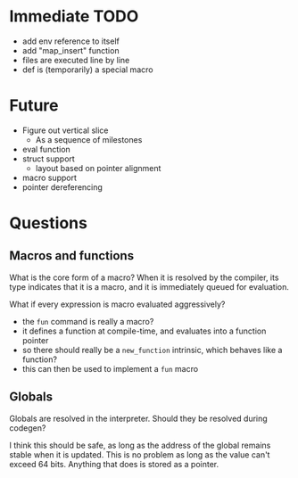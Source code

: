 
# Immediate TODO

- add env reference to itself
- add "map_insert" function
- files are executed line by line
- def is (temporarily) a special macro

# Future

- Figure out vertical slice
  - As a sequence of milestones 
- eval function
- struct support
  - layout based on pointer alignment
- macro support
- pointer dereferencing

# Questions

## Macros and functions

What is the core form of a macro? When it is resolved by the compiler, its type indicates that it is a macro, and it is immediately queued for evaluation.

What if every expression is macro evaluated aggressively?

- the `fun` command is really a macro?
- it defines a function at compile-time, and evaluates into a function pointer
- so there should really be a `new_function` intrinsic, which behaves like a function?
- this can then be used to implement a `fun` macro

## Globals

Globals are resolved in the interpreter. Should they be resolved during codegen?

I think this should be safe, as long as the address of the global remains stable when it is updated. This is no problem as long as the value can't exceed 64 bits. Anything that does is stored as a pointer.
